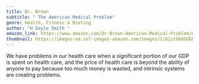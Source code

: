 ```yaml
---
title: Dr. Brown
subtitle: " The American Medical Problem"
genre: Health, Fitness & Dieting
author: "H Doyle Smith "
amazon_link: https://www.amazon.com/Dr-Brown-American-Medical-Problem/dp/1648956440/ref=tmm_pap_swatch_0?_encoding=UTF8&qid=1643095470&sr=8-1
thumbnail: https://images-na.ssl-images-amazon.com/images/I/61ztGb6GOGL.jpg
---
```

We have problems in our health care when a significant portion of our GDP is spent on health care, and the price of health care is beyond the ability of anyone to pay because too much money is wasted, and intrinsic systems are creating problems.